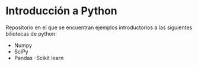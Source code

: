 # Introducción a Python
Repositorio en el que se encuentran ejemplos introductorios a las siguientes biliotecas de 
python:
- Numpy
- SciPy
- Pandas
-Scikit learn

